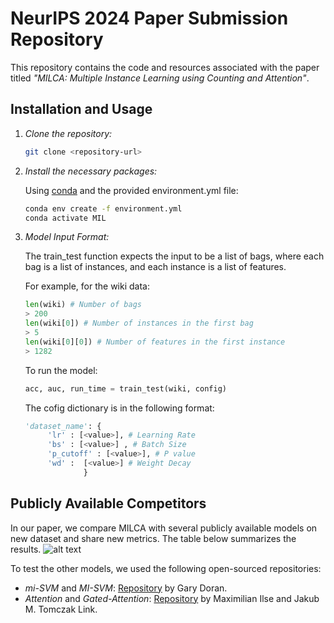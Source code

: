 # NeurIPS 2024 Paper Submission Repository

This repository contains the code and resources associated with the paper titled *"MILCA: Multiple Instance Learning using Counting and Attention"*.

## Installation and Usage

1. *Clone the repository:*

   ```bash
   git clone <repository-url>
   ```

2. *Install the necessary packages:*

    Using [conda](https://docs.conda.io/projects/conda/en/latest/index.html) and the provided environment.yml file:
    ```bash
    conda env create -f environment.yml
    conda activate MIL
    ```

3. *Model Input Format:*

   The train_test function expects the input to be a list of bags, where each bag is a list of instances, and each instance is a list of features.

   For example, for the wiki data:
   ```python
   len(wiki) # Number of bags
   > 200
   len(wiki[0]) # Number of instances in the first bag
   > 5
   len(wiki[0][0]) # Number of features in the first instance
   > 1282
   ```

   To run the model:

   ```python
   acc, auc, run_time = train_test(wiki, config)
   ```

   The cofig dictionary is in the following format:

   ```python
   'dataset_name': {
        'lr' : [<value>], # Learning Rate
        'bs' : [<value>] , # Batch Size
        'p_cutoff' : [<value>], # P value
        'wd' :  [<value>] # Weight Decay
                }
   ```

## Publicly Available Competitors
In our paper, we compare MILCA with several publicly available models on new dataset and share new metrics. The table below summarizes the results.
![alt text](image.png)





To test the other models, we used the following open-sourced repositories:

- *mi-SVM* and *MI-SVM*: [Repository](https://github.com/garydoranjr/misvm) by Gary Doran.
- *Attention* and *Gated-Attention*: [Repository](https://github.com/AMLab-Amsterdam/AttentionDeepMIL) by Maximilian Ilse and Jakub M. Tomczak Link.